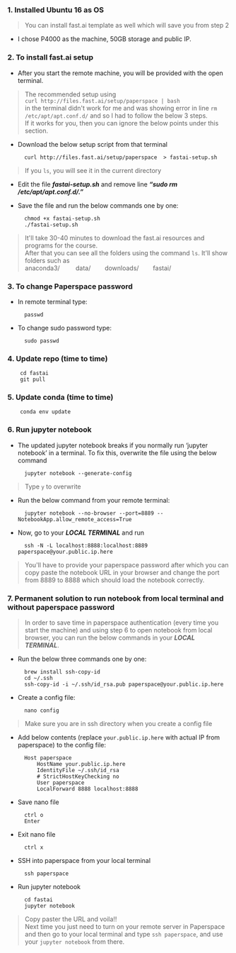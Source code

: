 

### 1. Installed Ubuntu 16 as OS 
> You can install fast.ai template as well which will save you from step 2

- I chose P4000 as the machine, 50GB storage and public IP.

### 2. To install fast.ai setup

- After you start the remote machine, you will be provided with the open terminal.

> The recommended setup using <br/>`curl http://files.fast.ai/setup/paperspace | bash`<br/> in the terminal didn't
work for me and was showing error in line `rm /etc/apt/apt.conf.d/` and so I had to follow the below 3 steps.<br/>
If it works for you, then you can ignore the below points under this section.


- Download the below setup script from that terminal

        curl http://files.fast.ai/setup/paperspace  > fastai-setup.sh

> If you `ls`, you will see it in the current directory

- Edit the file ***fastai-setup.sh*** and remove line ***“sudo rm /etc/apt/apt.conf.d/.”***

- Save the file and run the below commands one by one:

        chmod +x fastai-setup.sh
        ./fastai-setup.sh

> It'll take 30-40 minutes to download the fast.ai resources and programs for the course.<br/>
After that you can see all the folders using the command `ls`. It'll show folders such as <br/>
anaconda3/     &emsp;&emsp; data/&emsp;&emsp;    downloads/&emsp;&emsp;    fastai/ 

### 3. To change Paperspace password

- In remote terminal type:

        passwd
- To change sudo password type:

        sudo passwd

### 4. Update repo (time to time)

        cd fastai
        git pull

### 5. Update conda (time to time)
        conda env update

### 6. Run jupyter notebook

- The updated jupyter notebook breaks if you normally run ‘jupyter notebook’ in a terminal. To fix this, overwrite the file using the below command
        
        jupyter notebook --generate-config

> Type `y` to overwrite

- Run the below command from your remote terminal:

        jupyter notebook --no-browser --port=8889 --NotebookApp.allow_remote_access=True

- Now, go to your ***LOCAL TERMINAL*** and run 

        ssh -N -L localhost:8888:localhost:8889 paperspace@your.public.ip.here

> You'll have to provide your paperspace password after which you can copy paste the notebook URL in your browser and change the port from 8889 to 8888 which should load the notebook correctly.

### 7. Permanent solution to run notebook from local terminal and without paperspace password

> In order to save time in paperspace authentication (every time you start the machine) and using step 6 to open notebook from local browser, you can run the below commands in your ***LOCAL TERMINAL***.

- Run the below three commands one by one:

        brew install ssh-copy-id
        cd ~/.ssh
        ssh-copy-id -i ~/.ssh/id_rsa.pub paperspace@your.public.ip.here

- Create a config file:
        
        nano config

> Make sure you are in ssh directory when you create a config file

- Add below contents (replace `your.public.ip.here` with actual IP from paperspace) to the config file:

        Host paperspace
            HostName your.public.ip.here
            IdentityFile ~/.ssh/id_rsa
            # StrictHostKeyChecking no  
            User paperspace
            LocalForward 8888 localhost:8888

- Save nano file
        
        ctrl o
        Enter

- Exit nano file

        ctrl x

- SSH into paperspace from your local terminal
        
        ssh paperspace

- Run jupyter notebook

        cd fastai
        jupyter notebook

> Copy paster the URL and voila!!<br/>
Next time you just need to turn on your remote server in Paperspace and then go to your local terminal and type `ssh paperspace`, and use your `jupyter notebook` from there.













